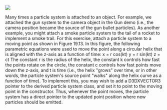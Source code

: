 [![](http://img.youtube.com/vi/SvEUvMKVpuc/0.jpg)](http://www.youtube.com/watch?v=SvEUvMKVpuc "Chapter 19 - Exercise 4 - Helix Particle System")

Many times a particle system is attached to an object. For example, we attached the gun system to the camera object in the Gun demo (i.e., the
camera position became the source of the gun bullet particles). As another example, you might attach a smoke particle system to the tail of a
rocket to implement a smoke trail. For this exercise, attach a particle system to a moving point as shown in Figure 19.13. In this figure, the
following parametric equations were used to move the point along a circular helix that is aligned with the z-axis as a function of time:
x = r cos(kt)
y = r sin(kt)
z = ct
The constant r is the radius of the helix, the constant k controls how fast the points rotate on the circle, the constant c controls how fast points
move down the z-axis, and t is time (i.e., the helix "grows" over time, or in other words, the particle system's source point "walks" along the helix
curve as a function of time). To implement this, you may wish to add a D3DXVECTOR3 pointer to the derived particle system class, and set it to
point to the moving point in the constructor. Thus, whenever the point moves, the particle system has a direct pointer to the updated point position
where new particles should be emitted.
